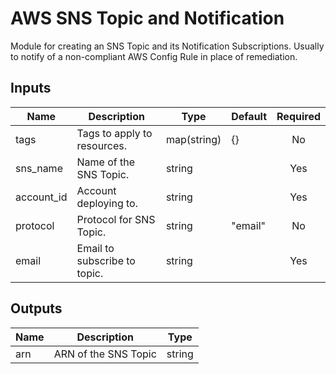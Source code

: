 # AWS SNS Topic and Notification

Module for creating an SNS Topic and its Notification Subscriptions. Usually to notify of a non-compliant AWS Config Rule in place of remediation.

## Inputs

| Name | Description | Type | Default | Required |
|------|-------------|------|---------|:--------:|
| tags | Tags to apply to resources. | map(string) | {} | No |
| sns_name | Name of the SNS Topic. | string | | Yes |
| account_id | Account deploying to. | string | | Yes|
| protocol| Protocol for SNS Topic. | string| "email" | No |
| email | Email to subscribe to topic. | string | | Yes |


## Outputs

| Name | Description | Type |
|------|-------------|:----:|
| arn | ARN of the SNS Topic | string|
